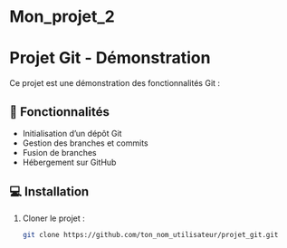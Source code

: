 # Mon_projet_2

# Projet Git - Démonstration

Ce projet est une démonstration des fonctionnalités Git :

## 📌 Fonctionnalités
- Initialisation d’un dépôt Git
- Gestion des branches et commits
- Fusion de branches
- Hébergement sur GitHub

## 💻 Installation
1. Cloner le projet :  
   ```bash
   git clone https://github.com/ton_nom_utilisateur/projet_git.git
